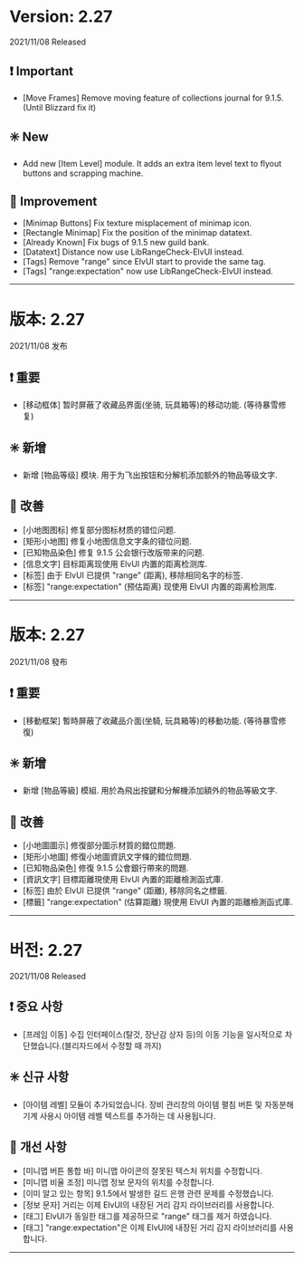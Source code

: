 # Version: 2.27
2021/11/08 Released
## ❗ Important
- [Move Frames] Remove moving feature of collections journal for 9.1.5. (Until Blizzard fix it)
## ✳️ New
- Add new [Item Level] module. It adds an extra item level text to flyout buttons and scrapping machine.
## 💪 Improvement
- [Minimap Buttons] Fix texture misplacement of minimap icon.
- [Rectangle Minimap] Fix the position of the minimap datatext.
- [Already Known] Fix bugs of 9.1.5 new guild bank.
- [Datatext] Distance now use LibRangeCheck-ElvUI instead.
- [Tags] Remove "range" since ElvUI start to provide the same tag.
- [Tags] "range:expectation" now use LibRangeCheck-ElvUI instead.

------
# 版本: 2.27
2021/11/08 发布
## ❗ 重要
- [移动框体] 暂时屏蔽了收藏品界面(坐骑, 玩具箱等)的移动功能. (等待暴雪修复)
## ✳️ 新增
- 新增 [物品等级] 模块. 用于为飞出按钮和分解机添加额外的物品等级文字.
## 💪 改善
- [小地图图标] 修复部分图标材质的错位问题.
- [矩形小地图] 修复小地图信息文字条的错位问题.
- [已知物品染色] 修复 9.1.5 公会银行改版带来的问题.
- [信息文字] 目标距离现使用 ElvUI 内置的距离检测库.
- [标签] 由于 ElvUI 已提供 "range" (距离), 移除相同名字的标签.
- [标签] "range:expectation" (预估距离) 现使用 ElvUI 内置的距离检测库.

------
# 版本: 2.27
2021/11/08 發布
## ❗ 重要
- [移動框架] 暫時屏蔽了收藏品介面(坐騎, 玩具箱等)的移動功能. (等待暴雪修復)
## ✳️ 新增
- 新增 [物品等級] 模組. 用於為飛出按鍵和分解機添加額外的物品等級文字.
## 💪 改善
- [小地圖圖示] 修復部分圖示材質的錯位問題.
- [矩形小地圖] 修復小地圖資訊文字條的錯位問題.
- [已知物品染色] 修復 9.1.5 公會銀行帶來的問題.
- [資訊文字] 目標距離現使用 ElvUI 內置的距離檢測函式庫.
- [标签] 由於 ElvUI 已提供 "range" (距離), 移除同名之標籤.
- [標籤] "range:expectation" (估算距離) 現使用 ElvUI 內置的距離檢測函式庫.

------
# 버전: 2.27
2021/11/08 Released
## ❗ 중요 사항
- [프레임 이동] 수집 인터페이스(탈것, 장난감 상자 등)의 이동 기능을 일시적으로 차단했습니다.(블리자드에서 수정할 때 까지)
## ✳️ 신규 사항
- [아이템 레벨] 모듈이 추가되었습니다. 장비 관리창의 아이템 펼침 버튼 및 자동분해기계 사용시 아이템 레벨 텍스트를 추가하는 데 사용됩니다.
## 💪 개선 사항
- [미니맵 버튼 통합 바] 미니맵 아이콘의 잘못된 텍스처 위치를 수정합니다.
- [미니맵 비율 조정] 미니맵 정보 문자의 위치를 수정합니다.
- [이미 알고 있는 항목] 9.1.5에서 발생한 길드 은행 관련 문제를 수정했습니다. 
- [정보 문자] 거리는 이제 ElvUI의 내장된 거리 감지 라이브러리를 사용합니다.
- [태그] ElvUI가 동일한 태그를 제공하므로 "range" 태그를 제거 하였습니다.
- [태그] "range:expectation"은 이제 ElvUI에 내장된 거리 감지 라이브러리를 사용합니다.

------
